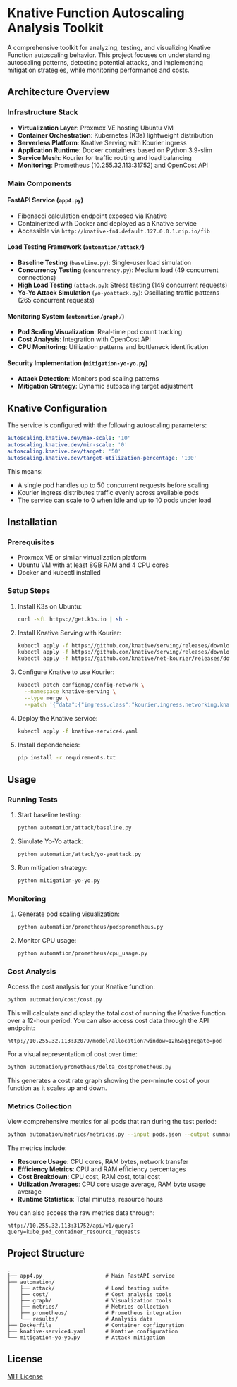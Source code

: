 # Knative Function Autoscaling Analysis Toolkit

A comprehensive toolkit for analyzing, testing, and visualizing Knative Function autoscaling behavior. This project focuses on understanding autoscaling patterns, detecting potential attacks, and implementing mitigation strategies, while monitoring performance and costs.

## Architecture Overview

### Infrastructure Stack

- **Virtualization Layer**: Proxmox VE hosting Ubuntu VM
- **Container Orchestration**: Kubernetes (K3s) lightweight distribution
- **Serverless Platform**: Knative Serving with Kourier ingress
- **Application Runtime**: Docker containers based on Python 3.9-slim
- **Service Mesh**: Kourier for traffic routing and load balancing
- **Monitoring**: Prometheus (10.255.32.113:31752) and OpenCost API

### Main Components

#### FastAPI Service (`app4.py`)
- Fibonacci calculation endpoint exposed via Knative
- Containerized with Docker and deployed as a Knative service
- Accessible via `http://knative-fn4.default.127.0.0.1.nip.io/fib`

#### Load Testing Framework (`automation/attack/`)
- **Baseline Testing** (`baseline.py`): Single-user load simulation
- **Concurrency Testing** (`concurrency.py`): Medium load (49 concurrent connections)
- **High Load Testing** (`attack.py`): Stress testing (149 concurrent requests)
- **Yo-Yo Attack Simulation** (`yo-yoattack.py`): Oscillating traffic patterns (265 concurrent requests)

#### Monitoring System (`automation/graph/`)
- **Pod Scaling Visualization**: Real-time pod count tracking
- **Cost Analysis**: Integration with OpenCost API
- **CPU Monitoring**: Utilization patterns and bottleneck identification

#### Security Implementation (`mitigation-yo-yo.py`)
- **Attack Detection**: Monitors pod scaling patterns
- **Mitigation Strategy**: Dynamic autoscaling target adjustment

## Knative Configuration

The service is configured with the following autoscaling parameters:

```yaml
autoscaling.knative.dev/max-scale: '10'
autoscaling.knative.dev/min-scale: '0'
autoscaling.knative.dev/target: '50'
autoscaling.knative.dev/target-utilization-percentage: '100'
```

This means:
- A single pod handles up to 50 concurrent requests before scaling
- Kourier ingress distributes traffic evenly across available pods
- The service can scale to 0 when idle and up to 10 pods under load

## Installation

### Prerequisites
- Proxmox VE or similar virtualization platform
- Ubuntu VM with at least 8GB RAM and 4 CPU cores
- Docker and kubectl installed

### Setup Steps

1. Install K3s on Ubuntu:
   ```bash
   curl -sfL https://get.k3s.io | sh -
   ```

2. Install Knative Serving with Kourier:
   ```bash
   kubectl apply -f https://github.com/knative/serving/releases/download/knative-v1.12.0/serving-crds.yaml
   kubectl apply -f https://github.com/knative/serving/releases/download/knative-v1.12.0/serving-core.yaml
   kubectl apply -f https://github.com/knative/net-kourier/releases/download/knative-v1.12.0/kourier.yaml
   ```

3. Configure Knative to use Kourier:
   ```bash
   kubectl patch configmap/config-network \
     --namespace knative-serving \
     --type merge \
     --patch '{"data":{"ingress.class":"kourier.ingress.networking.knative.dev"}}'
   ```

4. Deploy the Knative service:
   ```bash
   kubectl apply -f knative-service4.yaml
   ```

5. Install dependencies:
   ```bash
   pip install -r requirements.txt
   ```

## Usage

### Running Tests

1. Start baseline testing:
   ```bash
   python automation/attack/baseline.py
   ```

2. Simulate Yo-Yo attack:
   ```bash
   python automation/attack/yo-yoattack.py
   ```

3. Run mitigation strategy:
   ```bash
   python mitigation-yo-yo.py
   ```

### Monitoring

1. Generate pod scaling visualization:
   ```bash
   python automation/prometheus/podsprometheus.py
   ```

2. Monitor CPU usage:
   ```bash
   python automation/prometheus/cpu_usage.py
   ```

### Cost Analysis

Access the cost analysis for your Knative function:

```bash
python automation/cost/cost.py
```

This will calculate and display the total cost of running the Knative function over a 12-hour period. You can also access cost data through the API endpoint:

```
http://10.255.32.113:32079/model/allocation?window=12h&aggregate=pod
```

For a visual representation of cost over time:

```bash
python automation/prometheus/delta_costprometheus.py
```

This generates a cost rate graph showing the per-minute cost of your function as it scales up and down.

### Metrics Collection

View comprehensive metrics for all pods that ran during the test period:

```bash
python automation/metrics/metricas.py --input pods.json --output summary.txt
```

The metrics include:
- **Resource Usage**: CPU cores, RAM bytes, network transfer
- **Efficiency Metrics**: CPU and RAM efficiency percentages
- **Cost Breakdown**: CPU cost, RAM cost, total cost
- **Utilization Averages**: CPU core usage average, RAM byte usage average
- **Runtime Statistics**: Total minutes, resource hours

You can also access the raw metrics data through:

```
http://10.255.32.113:31752/api/v1/query?query=kube_pod_container_resource_requests
```

## Project Structure
```
.
├── app4.py                    # Main FastAPI service
├── automation/
│   ├── attack/                # Load testing suite
│   ├── cost/                  # Cost analysis tools
│   ├── graph/                 # Visualization tools
│   ├── metrics/               # Metrics collection
│   ├── prometheus/            # Prometheus integration
│   └── results/               # Analysis data
├── Dockerfile                 # Container configuration
├── knative-service4.yaml      # Knative configuration
└── mitigation-yo-yo.py        # Attack mitigation
```

## License

[MIT License](LICENSE)
